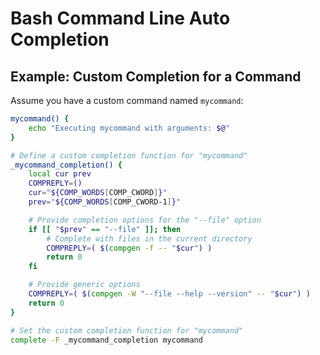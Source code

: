 # Bash Command Line Auto Completion

## Example: Custom Completion for a Command

Assume you have a custom command named `mycommand`:

```bash
mycommand() {
    echo "Executing mycommand with arguments: $@"
}

# Define a custom completion function for "mycommand"
_mycommand_completion() {
    local cur prev
    COMPREPLY=()
    cur="${COMP_WORDS[COMP_CWORD]}"
    prev="${COMP_WORDS[COMP_CWORD-1]}"

    # Provide completion options for the "--file" option
    if [[ "$prev" == "--file" ]]; then
        # Complete with files in the current directory
        COMPREPLY=( $(compgen -f -- "$cur") )
        return 0
    fi

    # Provide generic options
    COMPREPLY=( $(compgen -W "--file --help --version" -- "$cur") )
    return 0
}

# Set the custom completion function for "mycommand"
complete -F _mycommand_completion mycommand
```

